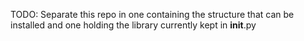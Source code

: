 TODO: Separate this repo in one containing the structure that can be installed
and one holding the library currently kept in __init__.py
